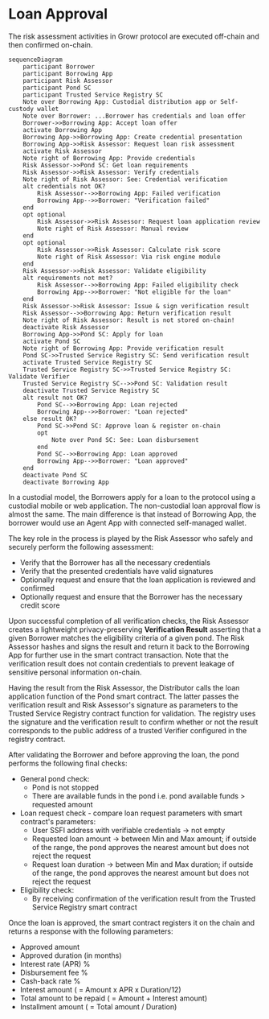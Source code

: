 # Loan Approval
The risk assessment activities in Growr protocol are executed off-chain and then confirmed on-chain.
```mermaid
sequenceDiagram
    participant Borrower
    participant Borrowing App
    participant Risk Assessor
    participant Pond SC
    participant Trusted Service Registry SC
    Note over Borrowing App: Custodial distribution app or Self-custody wallet
    Note over Borrower: ...Borrower has credentials and loan offer
    Borrower->>Borrowing App: Accept loan offer
    activate Borrowing App
    Borrowing App->>Borrowing App: Create credential presentation
    Borrowing App->>Risk Assessor: Request loan risk assessment
    activate Risk Assessor
    Note right of Borrowing App: Provide credentials
    Risk Assessor->>Pond SC: Get loan requirements
    Risk Assessor->>Risk Assessor: Verify credentials
    Note right of Risk Assessor: See: Credential verification
    alt credentials not OK?
        Risk Assessor-->>Borrowing App: Failed verification
        Borrowing App-->>Borrower: "Verification failed"
    end
    opt optional
        Risk Assessor->>Risk Assessor: Request loan application review
        Note right of Risk Assessor: Manual review
    end
    opt optional
        Risk Assessor->>Risk Assessor: Calculate risk score
        Note right of Risk Assessor: Via risk engine module
    end
    Risk Assessor->>Risk Assessor: Validate eligibility
    alt requirements not met?
        Risk Assessor-->>Borrowing App: Failed eligibility check
        Borrowing App-->>Borrower: "Not eligible for the loan"
    end
    Risk Assessor->>Risk Assessor: Issue & sign verification result
    Risk Assessor-->>Borrowing App: Return verification result
    Note right of Risk Assessor: Result is not stored on-chain!
    deactivate Risk Assessor
    Borrowing App->>Pond SC: Apply for loan
    activate Pond SC
    Note right of Borrowing App: Provide verification result
    Pond SC->>Trusted Service Registry SC: Send verification result
    activate Trusted Service Registry SC
    Trusted Service Registry SC->>Trusted Service Registry SC: Validate Verifier
    Trusted Service Registry SC-->>Pond SC: Validation result
    deactivate Trusted Service Registry SC
    alt result not OK?
        Pond SC-->>Borrowing App: Loan rejected
        Borrowing App-->>Borrower: "Loan rejected"
    else result OK?
        Pond SC->>Pond SC: Approve loan & register on-chain
        opt
            Note over Pond SC: See: Loan disbursement
        end
        Pond SC-->>Borrowing App: Loan approved
        Borrowing App-->>Borrower: "Loan approved"
    end
    deactivate Pond SC
    deactivate Borrowing App
```
In a custodial model, the Borrowers apply for a loan to the protocol using a custodial mobile or web application. The non-custodial loan approval flow is almost the same. The main difference is that instead of Borrowing App, the borrower would use an Agent App with connected self-managed wallet.

The key role in the process is played by the Risk Assessor who safely and securely perform the following assessment:
- Verify that the Borrower has all the necessary credentials
- Verify that the presented credentials have valid signatures
- Optionally request and ensure that the loan application is reviewed and confirmed
- Optionally request and ensure that the Borrower has the necessary credit score
  
Upon successful completion of all verification checks, the Risk Assessor creates a lightweight privacy-preserving **Verification Result** asserting that a given Borrower matches the eligibility criteria of a given pond. The Risk Assessor hashes and signs the result and return it back to the Borrowing App for further use in the smart contract transaction. Note that the verification result does not contain credentials to prevent leakage of sensitive personal information on-chain.

Having the result from the Risk Assessor, the Distributor calls the loan application function of the Pond smart contract. The latter passes the verification result and Risk Assessor's signature as parameters to the Trusted Service Registry contract function for validation. The registry uses the signature and the verification result to confirm whether or not the result corresponds to the public address of a trusted Verifier configured in the registry contract.

After validating the Borrower and before approving the loan, the pond performs the following final checks:
- General pond check:
  * Pond is not stopped
  * There are available funds in the pond i.e. pond available funds > requested amount
- Loan request check - compare loan request parameters with smart contract's parameters:
  * User SSFI address with verifiable credentials -> not empty
  * Requested loan amount -> between Min and Max amount; if outside of the range, the pond approves the nearest amount but does not reject the request
  * Request loan duration -> between Min and Max duration; if outside of the range, the pond approves the nearest amount but does not reject the request
- Eligibility check:
  * By receiving confirmation of the verification result from the Trusted Service Registry smart contract
  
Once the loan is approved, the smart contract registers it on the chain and returns a response with the following parameters:
- Approved amount
- Approved duration (in months)
- Interest rate (APR) %
- Disbursement fee %
- Cash-back rate %
- Interest amount ( = Amount x APR x Duration/12)
- Total amount to be repaid ( = Amount + Interest amount)
- Installment amount ( = Total amount / Duration)
  

